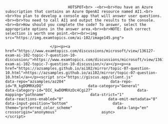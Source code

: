 <p class="card-text">
							
								HOTSPOT<br> -<br><br>You have an Azure subscription that contains an Azure OpenAI resource named AI1.<br><br>You plan to develop a console app that will answer user questions.<br><br>You need to call AI1 and output the results to the console.<br><br>How should you complete the code? To answer, select the appropriate options in the answer area.<br><br>NOTE: Each correct selection is worth one point.<br><br><img src="https://img.examtopics.com/ai-102/image145.png">
							
						</p><p><a href="https://www.examtopics.com/discussions/microsoft/view/136127-exam-ai-102-topic-7-question-10-discussion/">https://www.examtopics.com/discussions/microsoft/view/136127-exam-ai-102-topic-7-question-10-discussion/</a></p><p><a href="https://azsamples.github.io/ai102/mirror/topic-07-question-10.html">https://azsamples.github.io/ai102/mirror/topic-07-question-10.html</a></p><script src="https://giscus.app/client.js"                    data-repo="azsamples/az204"                    data-repo-id="R_kgDOMRXzDQ"                    data-category="General"                    data-category-id="DIC_kwDOMRXzDc4Cgi27"                    data-mapping="pathname"                    data-strict="1"                    data-reactions-enabled="0"                    data-emit-metadata="0"                    data-input-position="bottom"                    data-theme="preferred_color_scheme"                    data-lang="en"                    crossorigin="anonymous"                    async>                    </script>